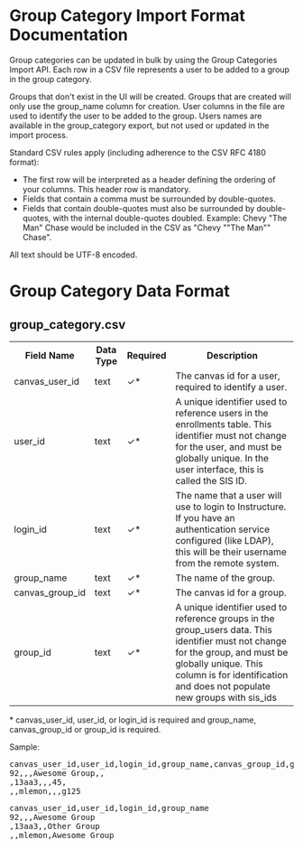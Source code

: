 Group Category Import Format Documentation
==========================================

Group categories can be updated in bulk by using the Group Categories Import API. Each row
in a CSV file represents a user to be added to a group in the group category.

Groups that don't exist in the UI will be created. Groups that are created will only use the
group_name column for creation. User columns in the file are used to identify the user to be
added to the group. Users names are available in the group_category export, but not used or
updated in the import process.

Standard CSV rules apply (including adherence to the CSV RFC 4180 format):

* The first row will be interpreted as a header defining the ordering of your columns. This
header row is mandatory.
* Fields that contain a comma must be surrounded by double-quotes.
* Fields that contain double-quotes must also be surrounded by double-quotes, with the
internal double-quotes doubled. Example: Chevy "The Man" Chase would be included in
the CSV as "Chevy ""The Man"" Chase".

All text should be UTF-8 encoded.

Group Category Data Format
==========================

group_category.csv
------------------

<table class="sis_csv">
<tr>
<th>Field Name</th>
<th>Data Type</th>
<th>Required</th>
<th>Description</th>
</tr>
<tr>
<td>canvas_user_id</td>
<td>text</td>
<td>✓&#42;</td>
<td>The canvas id for a user, required to identify a user.</td>
</tr>
<tr>
<td>user_id</td>
<td>text</td>
<td>✓&#42;</td>
<td>A unique identifier used to reference users in the enrollments table.
This identifier must not change for the user, and must be globally unique. In the user interface,
 this is called the SIS ID.</td>
</tr>
<tr>
<td>login_id</td>
<td>text</td>
<td>✓&#42;</td>
<td>The name that a user will use to
login to Instructure. If you have an authentication service configured (like
LDAP), this will be their username from the remote system.</td>
</tr>
<tr>
<td>group_name</td>
<td>text</td>
<td>✓&#42;</td>
<td>The name of the group.</td>
</tr>
<tr>
<td>canvas_group_id</td>
<td>text</td>
<td>✓&#42;</td>
<td>The canvas id for a group.</td>
</tr>
<tr>
<td>group_id</td>
<td>text</td>
<td>✓&#42;</td>
<td>A unique identifier used to reference groups in the group_users data.
This identifier must not change for the group, and must be globally unique.
This column is for identification and does not populate new groups with sis_ids</td>
</tr>
</table>

&#42; canvas_user_id, user_id, or login_id is required and group_name, 
canvas_group_id or group_id is required.

Sample:
<pre>
canvas_user_id,user_id,login_id,group_name,canvas_group_id,group_id
92,,,Awesome Group,,
,13aa3,,,45,
,,mlemon,,,g125
</pre>

<pre>
canvas_user_id,user_id,login_id,group_name
92,,,Awesome Group
,13aa3,,Other Group
,,mlemon,Awesome Group
</pre>
